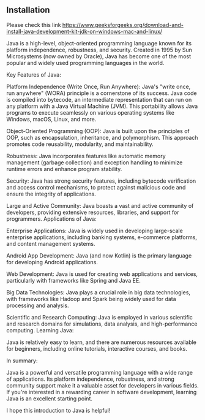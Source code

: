 ## Installation 

Please check this link https://www.geeksforgeeks.org/download-and-install-java-development-kit-jdk-on-windows-mac-and-linux/



Java is a high-level, object-oriented programming language known for its platform independence, robustness, and security. Created in 1995 by Sun Microsystems (now owned by Oracle), Java has become one of the most popular and widely used programming languages in the world.

Key Features of Java:

Platform Independence (Write Once, Run Anywhere): Java's "write once, run anywhere" (WORA) principle is a cornerstone of its success. Java code is compiled into bytecode, an intermediate representation that can run on any platform with a Java Virtual Machine (JVM). This portability allows Java programs to execute seamlessly on various operating systems like Windows, macOS, Linux, and more.


Object-Oriented Programming (OOP): Java is built upon the principles of OOP, such as encapsulation, inheritance, and polymorphism. This approach promotes code reusability, modularity, and maintainability.


Robustness: Java incorporates features like automatic memory management (garbage collection) and exception handling to minimize runtime errors and enhance program stability.


Security: Java has strong security features, including bytecode verification and access control mechanisms, to protect against malicious code and ensure the integrity of applications.


Large and Active Community: Java boasts a vast and active community of developers, providing extensive resources, libraries, and support for programmers.
Applications of Java:

Enterprise Applications: Java is widely used in developing large-scale enterprise applications, including banking systems, e-commerce platforms, and content management systems.

Android App Development: Java (and now Kotlin) is the primary language for developing Android applications.

Web Development: Java is used for creating web applications and services, particularly with frameworks like Spring and Java EE.

Big Data Technologies: Java plays a crucial role in big data technologies, with frameworks like Hadoop and Spark being widely used for data processing and analysis.

Scientific and Research Computing: Java is employed in various scientific and research domains for simulations, data analysis, and high-performance computing.
Learning Java:

Java is relatively easy to learn, and there are numerous resources available for beginners, including online tutorials, interactive courses, and books.

In summary:

Java is a powerful and versatile programming language with a wide range of applications. Its platform independence, robustness, and strong community support make it a valuable asset for developers in various fields. If you're interested in a rewarding career in software development, learning Java is an excellent starting point.

I hope this introduction to Java is helpful!








